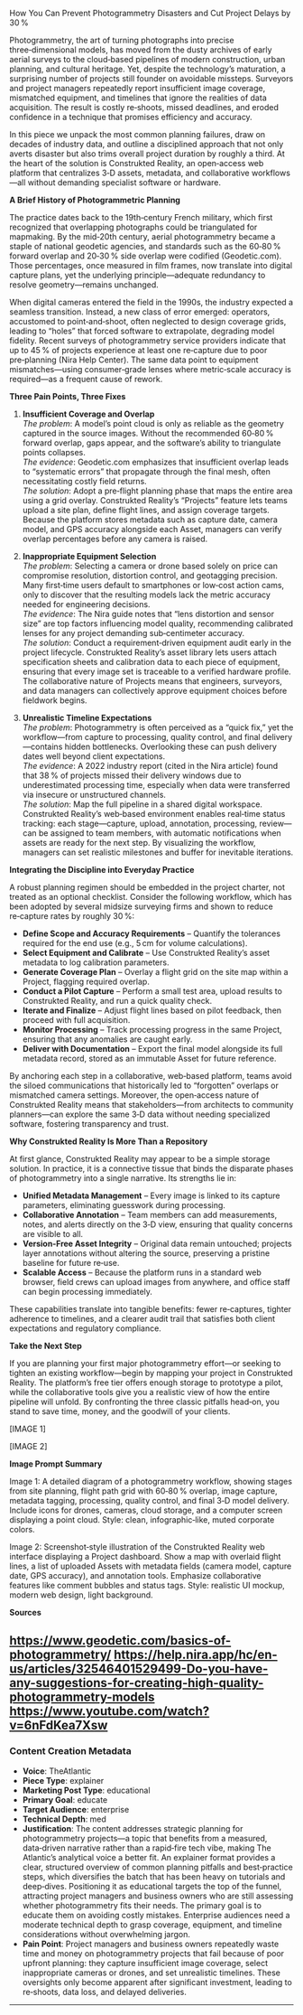 How You Can Prevent Photogrammetry Disasters and Cut Project Delays by 30 %

Photogrammetry, the art of turning photographs into precise three‑dimensional models, has moved from the dusty archives of early aerial surveys to the cloud‑based pipelines of modern construction, urban planning, and cultural heritage. Yet, despite the technology’s maturation, a surprising number of projects still founder on avoidable missteps. Surveyors and project managers repeatedly report insufficient image coverage, mismatched equipment, and timelines that ignore the realities of data acquisition. The result is costly re‑shoots, missed deadlines, and eroded confidence in a technique that promises efficiency and accuracy.

In this piece we unpack the most common planning failures, draw on decades of industry data, and outline a disciplined approach that not only averts disaster but also trims overall project duration by roughly a third. At the heart of the solution is Construkted Reality, an open‑access web platform that centralizes 3‑D assets, metadata, and collaborative workflows—all without demanding specialist software or hardware.

**A Brief History of Photogrammetric Planning**

The practice dates back to the 19th‑century French military, which first recognized that overlapping photographs could be triangulated for mapmaking. By the mid‑20th century, aerial photogrammetry became a staple of national geodetic agencies, and standards such as the 60‑80 % forward overlap and 20‑30 % side overlap were codified (Geodetic.com). Those percentages, once measured in film frames, now translate into digital capture plans, yet the underlying principle—adequate redundancy to resolve geometry—remains unchanged.

When digital cameras entered the field in the 1990s, the industry expected a seamless transition. Instead, a new class of error emerged: operators, accustomed to point‑and‑shoot, often neglected to design coverage grids, leading to “holes” that forced software to extrapolate, degrading model fidelity. Recent surveys of photogrammetry service providers indicate that up to 45 % of projects experience at least one re‑capture due to poor pre‑planning (Nira Help Center). The same data point to equipment mismatches—using consumer‑grade lenses where metric‑scale accuracy is required—as a frequent cause of rework.

**Three Pain Points, Three Fixes**

1. **Insufficient Coverage and Overlap**  
   *The problem*: A model’s point cloud is only as reliable as the geometry captured in the source images. Without the recommended 60‑80 % forward overlap, gaps appear, and the software’s ability to triangulate points collapses.  
   *The evidence*: Geodetic.com emphasizes that insufficient overlap leads to “systematic errors” that propagate through the final mesh, often necessitating costly field returns.  
   *The solution*: Adopt a pre‑flight planning phase that maps the entire area using a grid overlay. Construkted Reality’s “Projects” feature lets teams upload a site plan, define flight lines, and assign coverage targets. Because the platform stores metadata such as capture date, camera model, and GPS accuracy alongside each Asset, managers can verify overlap percentages before any camera is raised.

2. **Inappropriate Equipment Selection**  
   *The problem*: Selecting a camera or drone based solely on price can compromise resolution, distortion control, and geotagging precision. Many first‑time users default to smartphones or low‑cost action cams, only to discover that the resulting models lack the metric accuracy needed for engineering decisions.  
   *The evidence*: The Nira guide notes that “lens distortion and sensor size” are top factors influencing model quality, recommending calibrated lenses for any project demanding sub‑centimeter accuracy.  
   *The solution*: Conduct a requirement‑driven equipment audit early in the project lifecycle. Construkted Reality’s asset library lets users attach specification sheets and calibration data to each piece of equipment, ensuring that every image set is traceable to a verified hardware profile. The collaborative nature of Projects means that engineers, surveyors, and data managers can collectively approve equipment choices before fieldwork begins.

3. **Unrealistic Timeline Expectations**  
   *The problem*: Photogrammetry is often perceived as a “quick fix,” yet the workflow—from capture to processing, quality control, and final delivery—contains hidden bottlenecks. Overlooking these can push delivery dates well beyond client expectations.  
   *The evidence*: A 2022 industry report (cited in the Nira article) found that 38 % of projects missed their delivery windows due to underestimated processing time, especially when data were transferred via insecure or unstructured channels.  
   *The solution*: Map the full pipeline in a shared digital workspace. Construkted Reality’s web‑based environment enables real‑time status tracking: each stage—capture, upload, annotation, processing, review—can be assigned to team members, with automatic notifications when assets are ready for the next step. By visualizing the workflow, managers can set realistic milestones and buffer for inevitable iterations.

**Integrating the Discipline into Everyday Practice**

A robust planning regimen should be embedded in the project charter, not treated as an optional checklist. Consider the following workflow, which has been adopted by several midsize surveying firms and shown to reduce re‑capture rates by roughly 30 %:

- **Define Scope and Accuracy Requirements** – Quantify the tolerances required for the end use (e.g., 5 cm for volume calculations).  
- **Select Equipment and Calibrate** – Use Construkted Reality’s asset metadata to log calibration parameters.  
- **Generate Coverage Plan** – Overlay a flight grid on the site map within a Project, flagging required overlap.  
- **Conduct a Pilot Capture** – Perform a small test area, upload results to Construkted Reality, and run a quick quality check.  
- **Iterate and Finalize** – Adjust flight lines based on pilot feedback, then proceed with full acquisition.  
- **Monitor Processing** – Track processing progress in the same Project, ensuring that any anomalies are caught early.  
- **Deliver with Documentation** – Export the final model alongside its full metadata record, stored as an immutable Asset for future reference.

By anchoring each step in a collaborative, web‑based platform, teams avoid the siloed communications that historically led to “forgotten” overlaps or mismatched camera settings. Moreover, the open‑access nature of Construkted Reality means that stakeholders—from architects to community planners—can explore the same 3‑D data without needing specialized software, fostering transparency and trust.

**Why Construkted Reality Is More Than a Repository**

At first glance, Construkted Reality may appear to be a simple storage solution. In practice, it is a connective tissue that binds the disparate phases of photogrammetry into a single narrative. Its strengths lie in:

- **Unified Metadata Management** – Every image is linked to its capture parameters, eliminating guesswork during processing.  
- **Collaborative Annotation** – Team members can add measurements, notes, and alerts directly on the 3‑D view, ensuring that quality concerns are visible to all.  
- **Version‑Free Asset Integrity** – Original data remain untouched; projects layer annotations without altering the source, preserving a pristine baseline for future re‑use.  
- **Scalable Access** – Because the platform runs in a standard web browser, field crews can upload images from anywhere, and office staff can begin processing immediately.

These capabilities translate into tangible benefits: fewer re‑captures, tighter adherence to timelines, and a clearer audit trail that satisfies both client expectations and regulatory compliance.

**Take the Next Step**

If you are planning your first major photogrammetry effort—or seeking to tighten an existing workflow—begin by mapping your project in Construkted Reality. The platform’s free tier offers enough storage to prototype a pilot, while the collaborative tools give you a realistic view of how the entire pipeline will unfold. By confronting the three classic pitfalls head‑on, you stand to save time, money, and the goodwill of your clients.

[IMAGE 1]

[IMAGE 2]

**Image Prompt Summary**

Image 1: A detailed diagram of a photogrammetry workflow, showing stages from site planning, flight path grid with 60‑80 % overlap, image capture, metadata tagging, processing, quality control, and final 3‑D model delivery. Include icons for drones, cameras, cloud storage, and a computer screen displaying a point cloud. Style: clean, infographic‑like, muted corporate colors.

Image 2: Screenshot‑style illustration of the Construkted Reality web interface displaying a Project dashboard. Show a map with overlaid flight lines, a list of uploaded Assets with metadata fields (camera model, capture date, GPS accuracy), and annotation tools. Emphasize collaborative features like comment bubbles and status tags. Style: realistic UI mockup, modern web design, light background.

**Sources**

https://www.geodetic.com/basics-of-photogrammetry/
https://help.nira.app/hc/en-us/articles/32546401529499-Do-you-have-any-suggestions-for-creating-high-quality-photogrammetry-models
https://www.youtube.com/watch?v=6nFdKea7Xsw 
---
### Content Creation Metadata
- **Voice**: TheAtlantic
- **Piece Type**: explainer
- **Marketing Post Type**: educational
- **Primary Goal**: educate
- **Target Audience**: enterprise
- **Technical Depth**: med
- **Justification**: The content addresses strategic planning for photogrammetry projects—a topic that benefits from a measured, data‑driven narrative rather than a rapid‑fire tech vibe, making The Atlantic’s analytical voice a better fit. An explainer format provides a clear, structured overview of common planning pitfalls and best‑practice steps, which diversifies the batch that has been heavy on tutorials and deep‑dives. Positioning it as educational targets the top of the funnel, attracting project managers and business owners who are still assessing whether photogrammetry fits their needs. The primary goal is to educate them on avoiding costly mistakes. Enterprise audiences need a moderate technical depth to grasp coverage, equipment, and timeline considerations without overwhelming jargon.
- **Pain Point**: Project managers and business owners repeatedly waste time and money on photogrammetry projects that fail because of poor upfront planning: they capture insufficient image coverage, select inappropriate cameras or drones, and set unrealistic timelines. These oversights only become apparent after significant investment, leading to re‑shoots, data loss, and delayed deliveries.
---
